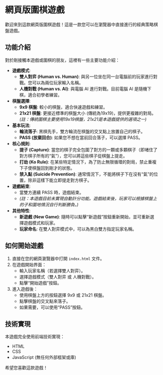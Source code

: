 # 網頁版圍棋遊戲

歡迎來到這款網頁版圍棋遊戲！這是一款您可以在瀏覽器中直接進行的經典策略棋盤遊戲。

## 功能介紹

對於剛接觸本遊戲或圍棋的朋友，這裡有一些主要功能介紹：

*   **遊戲模式**:
    *   **雙人對弈 (Human vs. Human)**: 與另一位坐在同一台電腦前的玩家進行對戰。您可以為兩位玩家輸入名稱。
    *   **人機對戰 (Human vs. AI)**: 與電腦 AI 進行對戰。目前電腦 AI 是隨機下棋，適合初學者練習。
*   **棋盤選擇**:
    *   **9x9 棋盤**: 較小的棋盤，適合快速遊戲和練習。
    *   **21x21 棋盤**: 更接近標準的棋盤大小 (傳統為19x19)，提供更複雜的對局。 *(註：傳統圍棋主要使用19x19棋盤，21x21是本遊戲提供的選項之一)*
*   **基本玩法**:
    *   **輪流落子**: 黑棋先手，雙方輪流在棋盤的交叉點上放置自己的棋子。
    *   **PASS (放棄回合)**: 如果您不想在當前回合落子，可以選擇 PASS。
*   **核心規則**:
    *   **提子 (Capture)**: 當您的棋子完全包圍了對方的一顆或多顆棋子（即堵住了對方棋子所有的“氣”），您可以將這些棋子從棋盤上提走。
    *   **打劫 (Ko Rule)**: 在某些特定情況下，為了防止無限循環的對局，禁止重複下子使棋盤回到剛才的狀態。
    *   **禁入點 (Suicide Prevention)**: 通常情況下，不能將棋子下在沒有“氣”的位置，除非這樣下能立即提走對方棋子。
*   **遊戲結束**:
    *   當雙方連續 PASS 時，遊戲結束。
    *   *(註：本遊戲目前未實現自動計分功能。遊戲結束後，玩家可以根據棋盤上的子和圍地情況自行判斷勝負。)*
*   **其他特性**:
    *   **新遊戲 (New Game)**: 隨時可以點擊“新遊戲”按鈕重新開始，並可重新選擇遊戲模式和玩家。
    *   **玩家命名**: 在雙人對弈模式中，可以為黑白雙方指定玩家名稱。

## 如何開始遊戲

1.  直接在您的網頁瀏覽器中打開 `index.html` 文件。
2.  在遊戲開始界面：
    *   輸入玩家名稱（若選擇雙人對弈）。
    *   選擇遊戲模式（雙人對弈 或 人機對戰）。
    *   點擊“開始遊戲”按鈕。
3.  進入遊戲後：
    *   使用棋盤上方的按鈕選擇 9x9 或 21x21 棋盤。
    *   點擊棋盤的交叉點來落子。
    *   如果需要，可以使用“PASS”按鈕。

## 技術實現

本遊戲完全使用前端技術實現：
*   HTML
*   CSS
*   JavaScript (無任何外部框架或庫)

希望您喜歡這款遊戲！
